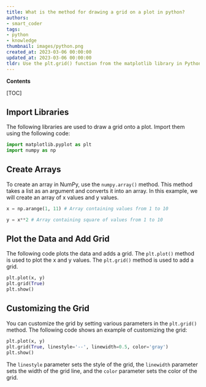 ```yaml
---
title: What is the method for drawing a grid on a plot in python?
authors:
- smart_coder
tags:
- python
- knowledge
thumbnail: images/python.png
created_at: 2023-03-06 00:00:00
updated_at: 2023-03-06 00:00:00
tldr: Use the plt.grid() function from the matplotlib library in Python to draw a grid onto a plot.
---
```


**Contents**

[TOC]

## Import Libraries

The following libraries are used to draw a grid onto a plot. Import them using the following code:

```python
import matplotlib.pyplot as plt
import numpy as np
```


## Create Arrays

To create an array in NumPy, use the `numpy.array()` method. This method takes a list as an argument and converts it into an array. In this example, we will create an array of x values and y values. 

```python
x = np.arange(1, 11) # Array containing values from 1 to 10

y = x**2 # Array containing square of values from 1 to 10
```


## Plot the Data and Add Grid

The following code plots the data and adds a grid. The `plt.plot()` method is used to plot the x and y values. The `plt.grid()` method is used to add a grid.

```python
plt.plot(x, y)
plt.grid(True)
plt.show()
```


## Customizing the Grid

You can customize the grid by setting various parameters in the `plt.grid()` method. The following code shows an example of customizing the grid:

```python
plt.plot(x, y)
plt.grid(True, linestyle='--', linewidth=0.5, color='gray')
plt.show()
```

The `linestyle` parameter sets the style of the grid, the `linewidth` parameter sets the width of the grid line, and the `color` parameter sets the color of the grid.
